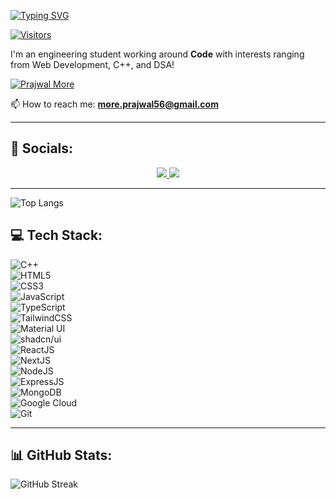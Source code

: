 [![Typing SVG](https://readme-typing-svg.herokuapp.com?font=Fira+Code&size=22&pause=1000&color=F7F7F7&center=true&width=435&lines=Hi+there!+I'm+Prajwal+%F0%9F%91%8B;Web+Developer+%7C+MERN+%7C+TypeScript+%7C+Next.js)](https://git.io/typing-svg)



[![Visitors](https://api.visitorbadge.io/api/visitors?path=PrajwalMore26&labelColor=%2337d67a&countColor=%23f47373)](https://visitorbadge.io/status?path=PrajwalMore26)

I'm an engineering student working around **Code** with interests ranging from Web Development, C++, and DSA!

<p align="left">
  <a href="https://github.com/ryo-ma/github-profile-trophy">
    <img src="https://github-profile-trophy.vercel.app/?username=PrajwalMore26" alt="Prajwal More" />
  </a>
</p>

📫 How to reach me: **more.prajwal56@gmail.com**

---

## 🚀 Socials:

<p align="center">
  <a href="https://x.com/dmain_character">
    <img src="https://img.shields.io/badge/Twitter-1DA1F2?style=for-the-badge&logo=twitter&logoColor=white"/>
  </a>
  <a href="https://www.linkedin.com/in/prajwal-more-a097211a3/">
    <img src="https://img.shields.io/badge/LinkedIn-0077B5?style=for-the-badge&logo=linkedin&logoColor=white"/>
  </a>
</p>

---
![Top Langs](https://github-readme-stats.vercel.app/api/top-langs/?username=PrajwalMore26&layout=compact&theme=dark)


## 💻 Tech Stack:

![C++](https://img.shields.io/badge/c++-%2300599C.svg?style=for-the-badge&logo=c%2B%2B&logoColor=white)  
![HTML5](https://img.shields.io/badge/html5-%23E34F26.svg?style=for-the-badge&logo=html5&logoColor=white)  
![CSS3](https://img.shields.io/badge/css3-%231572B6.svg?style=for-the-badge&logo=css3&logoColor=white)  
![JavaScript](https://img.shields.io/badge/javascript-%23323330.svg?style=for-the-badge&logo=javascript&logoColor=%23F7DF1E)  
![TypeScript](https://img.shields.io/badge/TypeScript-%23007ACC.svg?style=for-the-badge&logo=typescript&logoColor=white)  
![TailwindCSS](https://img.shields.io/badge/Tailwind_CSS-38B2AC?style=for-the-badge&logo=tailwind-css&logoColor=white)  
![Material UI](https://img.shields.io/badge/Material--UI-0081CB?style=for-the-badge&logo=mui&logoColor=white)  
![shadcn/ui](https://img.shields.io/badge/shadcn/ui-000000?style=for-the-badge&logo=vercel&logoColor=white)  
![ReactJS](https://img.shields.io/badge/React-%2320232a.svg?style=for-the-badge&logo=react&logoColor=%2361DAFB)  
![NextJS](https://img.shields.io/badge/Next.js-000000?style=for-the-badge&logo=nextdotjs&logoColor=white)  
![NodeJS](https://img.shields.io/badge/Node.js-339933?style=for-the-badge&logo=nodedotjs&logoColor=white)  
![ExpressJS](https://img.shields.io/badge/Express.js-000000?style=for-the-badge&logo=express&logoColor=white)  
![MongoDB](https://img.shields.io/badge/MongoDB-%2347A248.svg?style=for-the-badge&logo=mongodb&logoColor=white)  
![Google Cloud](https://img.shields.io/badge/Google%20Cloud-%234285F4.svg?style=for-the-badge&logo=google-cloud&logoColor=white)  
![Git](https://img.shields.io/badge/Git-fc6d26?style=for-the-badge&logo=git&logoColor=white)

---

## 📊 GitHub Stats:

![GitHub Streak](https://github-readme-streak-stats.herokuapp.com/?user=PrajwalMore26&theme=dark&hide_border=false)
